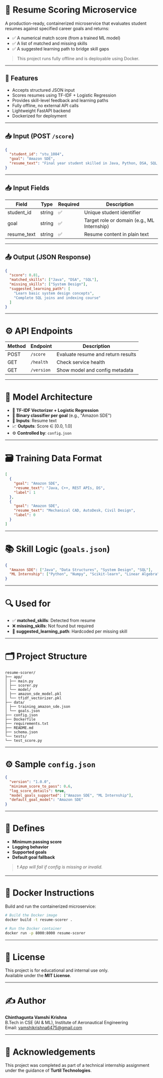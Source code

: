 # 🧠 Resume Scoring Microservice

A production-ready, containerized microservice that evaluates student resumes against specified career goals and returns:
- ✅ A numerical match score (from a trained ML model)
- ✅ A list of matched and missing skills
- ✅ A suggested learning path to bridge skill gaps

> This project runs fully offline and is deployable using Docker.

---

## 🚀 Features

- Accepts structured JSON input
- Scores resumes using TF-IDF + Logistic Regression
- Provides skill-level feedback and learning paths
- Fully offline, no external API calls
- Lightweight FastAPI backend
- Dockerized for deployment

---

## 📥 Input (POST `/score`)

```json
{
  "student_id": "stu_1084",
  "goal": "Amazon SDE",
  "resume_text": "Final year student skilled in Java, Python, DSA, SQL, REST APIs..."
}
```
---
## 📥 Input Fields

| Field        | Type   | Required | Description                          |
|--------------|--------|----------|--------------------------------------|
| student_id   | string | ✅        | Unique student identifier            |
| goal         | string | ✅        | Target role or domain (e.g., ML Internship) |
| resume_text  | string | ✅        | Resume content in plain text         |

---

## 📤 Output (JSON Response)

```json
{
  "score": 0.81,
  "matched_skills": ["Java", "DSA", "SQL"],
  "missing_skills": ["System Design"],
  "suggested_learning_path": [
    "Learn basic system design concepts",
    "Complete SQL joins and indexing course"
  ]
}
```
---
# ⚙️ API Endpoints

| Method | Endpoint    | Description                       |
|--------|-------------|-----------------------------------|
| POST   | `/score`    | Evaluate resume and return results|
| GET    | `/health`   | Check service health              |
| GET    | `/version`  | Show model and config metadata    |

---

# 🧠 Model Architecture

- 🔢 **TF-IDF Vectorizer + Logistic Regression**
- 📌 **Binary classifier per goal** (e.g., "Amazon SDE")
- 🎯 **Inputs**: Resume text
- 📈 **Outputs**: Score ∈ [0.0, 1.0]
- ⚙️ **Controlled by**: `config.json`
---
# 🗃️ Training Data Format

```json
[
  {
    "goal": "Amazon SDE",
    "resume_text": "Java, C++, REST APIs, DS",
    "label": 1
  },
  {
    "goal": "Amazon SDE",
    "resume_text": "Mechanical CAD, AutoDesk, Civil Design",
    "label": 0
  }
]
```
---
# 📚 Skill Logic (`goals.json`)

```json
{
  "Amazon SDE": ["Java", "Data Structures", "System Design", "SQL"],
  "ML Internship": ["Python", "Numpy", "Scikit-learn", "Linear Algebra"]
}
```
---
# 🔍 Used for

- ✅ **matched_skills**: Detected from resume  
- ❌ **missing_skills**: Not found but required  
- 📘 **suggested_learning_path**: Hardcoded per missing skill  
---
# 🗂️ Project Structure
```
resume-scorer/
├── app/
│ ├── main.py
│ ├── scorer.py
│ └── model/
│ ├── amazon_sde_model.pkl
│ └── tfidf_vectorizer.pkl
├── data/
│ ├── training_amazon_sde.json
│ └── goals.json
├── config.json
├── Dockerfile
├── requirements.txt
├── README.md
├── schema.json
└── tests/
└── test_score.py
```
---
# ⚙️ Sample `config.json`

```json
{
  "version": "1.0.0",
  "minimum_score_to_pass": 0.6,
  "log_score_details": true,
  "model_goals_supported": ["Amazon SDE", "ML Internship"],
  "default_goal_model": "Amazon SDE"
}
```
---
# 🔎 Defines

- **Minimum passing score**
- **Logging behavior**
- **Supported goals**
- **Default goal fallback**

> ❗ *App will fail if config is missing or invalid.*
---
# 🐳 Docker Instructions

Build and run the containerized microservice:

```bash
# Build the Docker image
docker build -t resume-scorer .

# Run the Docker container
docker run -p 8000:8000 resume-scorer
```
---
# 📄 License

This project is for educational and internal use only.  
Available under the **MIT License**.

---

# ✍️ Author

**Chinthagunta Vamshi Krishna**  
B.Tech in CSE (AI & ML), 
Institute of Aeronautical Engineering  
Email: vamshikrishna6475@gmail.com

---

# 🙌 Acknowledgements

This project was completed as part of a technical internship assignment under the guidance of **Turtil Technologies**.
